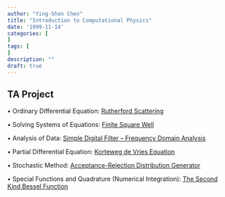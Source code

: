 ```yaml
---
author: "Ying-Shan Chen"
title: "Introduction to Computational Physics"
date: '1999-11-14'
categories: [
]
tags: [
]
description: ""
draft: true
---
```


## TA Project
             
• Ordinary Differential Equation: <a href="../rutherfordscattering/">Rutherford Scattering</a>

• Solving Systems of Equations: <a href="../finitesquarewell/">Finite Square Well</a>

• Analysis of Data: <a href="../simpledigitalfilter/">Simple Digital Filter – Frequency Domain Analysis</a>

• Partial Differential Equation: <a href="../kortewegdevriesequation/">Korteweg de Vries Equation</a>

• Stochastic Method: <a href="../distributiongenerator/">Acceptance-Rejection Distribution Generator</a>

• Special Functions and Quadrature (Numerical Integration): <a href="../besselfunction/">The Second Kind Bessel Function</a>
